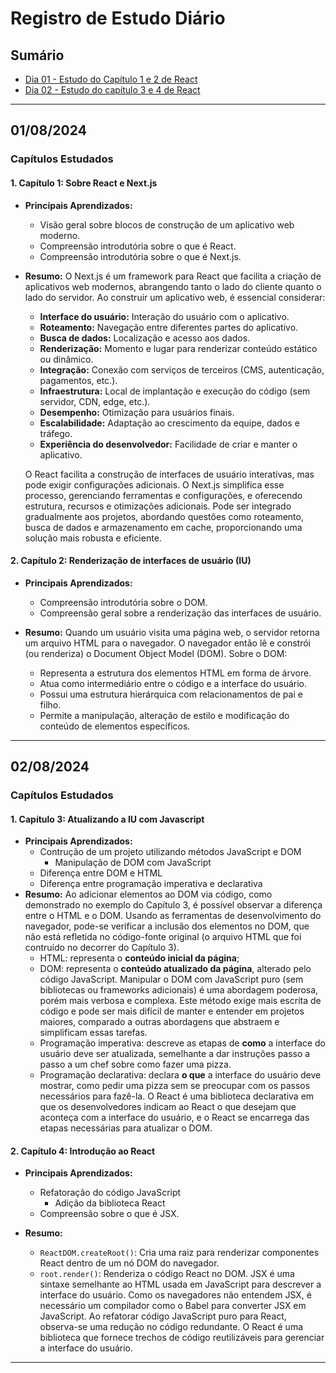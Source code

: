 # Registro de Estudo Diário

## Sumário

- [Dia 01 - Estudo do Capítulo 1 e 2 de React](#01082024)
- [Dia 02 - Estudo do capítulo 3 e 4 de React](#02082024)

---

## 01/08/2024

### Capítulos Estudados

#### 1. **Capítulo 1: Sobre React e Next.js**

- **Principais Aprendizados:**
  - Visão geral sobre blocos de construção de um aplicativo web moderno.
  - Compreensão introdutória sobre o que é React.
  - Compreensão introdutória sobre o que é Next.js.

- **Resumo:**
  O Next.js é um framework para React que facilita a criação de aplicativos web modernos, abrangendo tanto o lado do cliente quanto o lado do servidor. Ao construir um aplicativo web, é essencial considerar:
  - **Interface do usuário:** Interação do usuário com o aplicativo.
  - **Roteamento:** Navegação entre diferentes partes do aplicativo.
  - **Busca de dados:** Localização e acesso aos dados.
  - **Renderização:** Momento e lugar para renderizar conteúdo estático ou dinâmico.
  - **Integração:** Conexão com serviços de terceiros (CMS, autenticação, pagamentos, etc.).
  - **Infraestrutura:** Local de implantação e execução do código (sem servidor, CDN, edge, etc.).
  - **Desempenho:** Otimização para usuários finais.
  - **Escalabilidade:** Adaptação ao crescimento da equipe, dados e tráfego.
  - **Experiência do desenvolvedor:** Facilidade de criar e manter o aplicativo.

  O React facilita a construção de interfaces de usuário interativas, mas pode exigir configurações adicionais. O Next.js simplifica esse processo, gerenciando ferramentas e configurações, e oferecendo estrutura, recursos e otimizações adicionais. Pode ser integrado gradualmente aos projetos, abordando questões como roteamento, busca de dados e armazenamento em cache, proporcionando uma solução mais robusta e eficiente.

#### 2. **Capítulo 2: Renderização de interfaces de usuário (IU)**

- **Principais Aprendizados:**
  - Compreensão introdutória sobre o DOM.
  - Compreensão geral sobre a renderização das interfaces de usuário.

- **Resumo:**
  Quando um usuário visita uma página web, o servidor retorna um arquivo HTML para o navegador. O navegador então lê e constrói (ou renderiza) o Document Object Model (DOM). Sobre o DOM:
  - Representa a estrutura dos elementos HTML em forma de árvore.
  - Atua como intermediário entre o código e a interface do usuário.
  - Possui uma estrutura hierárquica com relacionamentos de pai e filho.
  - Permite a manipulação, alteração de estilo e modificação do conteúdo de elementos específicos.

---

## 02/08/2024

### Capítulos Estudados

#### 1. **Capítulo 3: Atualizando a IU com Javascript**

- **Principais Aprendizados:**
  - Contrução de um projeto utilizando métodos JavaScript e DOM
    - Manipulação de DOM com JavaScript
  - Diferença entre DOM e HTML
  - Diferença entre programação imperativa e declarativa
- **Resumo:**
  Ao adicionar elementos ao DOM via código, como demonstrado no exemplo do Capítulo 3, é possível observar a diferença entre o HTML e o DOM. Usando as ferramentas de desenvolvimento do navegador, pode-se verificar a inclusão dos elementos no DOM, que não está refletida no código-fonte original (o arquivo HTML que foi contruído no decorrer do Capítulo 3).
  - HTML: representa o **conteúdo inicial da página**;
  - DOM: representa o **conteúdo atualizado da página**, alterado pelo código JavaScript.
  Manipular o DOM com JavaScript puro (sem bibliotecas ou frameworks adicionais) é uma abordagem poderosa, porém mais verbosa e complexa. Este método exige mais escrita de código e pode ser mais difícil de manter e entender em projetos maiores, comparado a outras abordagens que abstraem e simplificam essas tarefas.
  - Programação imperativa: descreve as etapas de **como** a interface do usuário deve ser atualizada, semelhante a dar instruções passo a passo a um chef sobre como fazer uma pizza.
  - Programação declarativa: declara **o que** a interface do usuário deve mostrar, como pedir uma pizza sem se preocupar com os passos necessários para fazê-la.
  O React é uma biblioteca declarativa em que os desenvolvedores indicam ao React o que desejam que aconteça com a interface do usuário, e o React se encarrega das etapas necessárias para atualizar o DOM.

#### 2. **Capítulo 4: Introdução ao React**

- **Principais Aprendizados:**
  - Refatoração do código JavaScript
    - Adição da biblioteca React
  - Compreensão sobre o que é JSX.

- **Resumo:**
  - `ReactDOM.createRoot()`: Cria uma raiz para renderizar componentes React dentro de um nó DOM do navegador.
  - `root.render()`: Renderiza o código React no DOM.
  JSX é uma sintaxe semelhante ao HTML usada em JavaScript para descrever a interface do usuário. Como os navegadores não entendem JSX, é necessário um compilador como o Babel para converter JSX em JavaScript.
  Ao refatorar código JavaScript puro para React, observa-se uma redução no código redundante. O React é uma biblioteca que fornece trechos de código reutilizáveis para gerenciar a interface do usuário.
  
---
